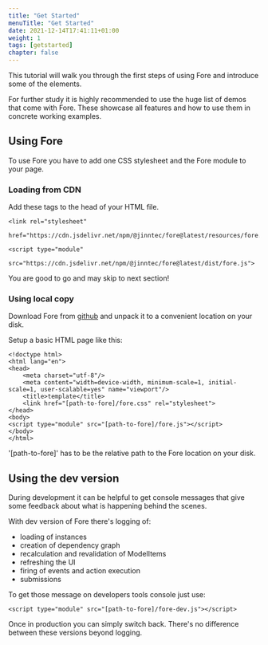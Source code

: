 ```yaml
---
title: "Get Started"
menuTitle: "Get Started"
date: 2021-12-14T17:41:11+01:00
weight: 1
tags: [getstarted]
chapter: false
---
```




This tutorial will walk you through the first steps of using Fore and introduce some
of the elements.

For further study it is highly recommended to use the huge list of demos that come with Fore.
These showcase all features and how to use them in concrete working examples.

## Using Fore

To use Fore you have to add one CSS stylesheet and the Fore module to your page.
### Loading from CDN

Add these tags to the head of your HTML file.
```
<link rel="stylesheet" 
      href="https://cdn.jsdelivr.net/npm/@jinntec/fore@latest/resources/fore.css">

<script type="module" 
        src="https://cdn.jsdelivr.net/npm/@jinntec/fore@latest/dist/fore.js">
```

You are good to go and may skip to next section!

### Using local copy

Download Fore from [github](https://github.com/Jinntec/Fore/releases) and unpack it to a convenient location on your disk.

Setup a basic HTML page like this:
```
<!doctype html>
<html lang="en">
<head>
    <meta charset="utf-8"/>
    <meta content="width=device-width, minimum-scale=1, initial-scale=1, user-scalable=yes" name="viewport"/>
    <title>template</title>
    <link href="[path-to-fore]/fore.css" rel="stylesheet">
</head>
<body>
<script type="module" src="[path-to-fore]/fore.js"></script>
</body>
</html>
```

'[path-to-fore]' has to be the relative path to the Fore location on your disk.

## Using the dev version

During development it can be helpful to get console messages that give some feedback about
what is happening behind the scenes.

With dev version of Fore there's logging of:

* loading of instances
* creation of dependency graph
* recalculation and revalidation of ModelItems
* refreshing the UI
* firing of events and action execution
* submissions

To get those message on developers tools console just use:
```
<script type="module" src="[path-to-fore]/fore-dev.js"></script>
```

Once in production you can simply switch back. There's no difference between these versions beyond 
logging.




